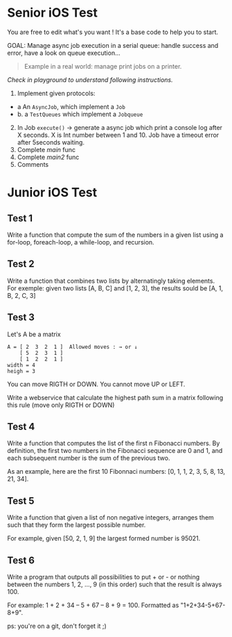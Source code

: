 # Senior iOS Test

You are free to edit what's you want ! It's a base code to help you to start.

GOAL: Manage async job execution in a serial queue: handle success and error, have a look on queue execution...
> Example in a real world: manage print jobs on a printer.

*Check in playground to understand following instructions.*

1. Implement given protocols:
  * a An `AsyncJob`, which implement a `Job`
  * b. a `TestQueues` which implement a `Jobqueue`
2. In Job `execute()` -> generate a async job which print a console log after X seconds. X is Int number between 1 and 10. Job have a timeout error after 5seconds waiting.
3. Complete *main* func
4. Complete *main2* func
5. Comments


# Junior iOS Test

## Test 1

Write a function that compute the sum of the numbers in a given list using a for-loop, foreach-loop, a while-loop, and recursion.

## Test 2

Write a function that combines two lists by alternatingly taking elements. For exemple: given two lists [A, B, C] and [1, 2, 3], the results sould be [A, 1, B, 2, C, 3]

## Test 3

Let's A be a matrix
```
A = [ 2  3  2  1 ]  Allowed moves : → or ↓
    [ 5  2  3  1 ]
    [ 1  2  2  1 ]
width = 4
heigh = 3
```

You can move RIGTH or DOWN.
You cannot move UP or LEFT.

Write a webservice that calculate the highest path sum in a matrix
following this rule (move only RIGTH or DOWN)

## Test 4

Write a function that computes the list of the first n Fibonacci numbers. By definition, the first two numbers in the Fibonacci sequence are 0 and 1, and each subsequent number is the sum of the previous two.

As an example, here are the first 10 Fibonnaci numbers: [0, 1, 1, 2, 3, 5, 8, 13, 21, 34].

## Test 5

Write a function that given a list of non negative integers, arranges them such that they form the largest possible number.

For example, given [50, 2, 1, 9] the largest formed number is 95021.

## Test 6

Write a program that outputs all possibilities to put + or - or nothing between the numbers 1, 2, ..., 9 (in this order) such that the result is always 100.

For example: 1 + 2 + 34 – 5 + 67 – 8 + 9 = 100.
Formatted as "1+2+34-5+67-8+9".

ps: you're on a git, don't forget it ;)

